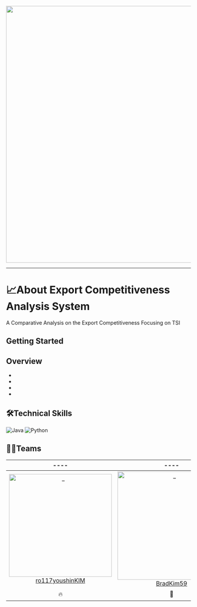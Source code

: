 <p align="center">
<img src = "https://user-images.githubusercontent.com/86038910/167450039-21db013c-25fc-4e45-b882-8d4614b43c7c.png" width="700px">
</p>

--------------------------------------------
# 📈About Export Competitiveness Analysis System
A Comparative Analysis on the Export Competitiveness Focusing on TSI


## Getting Started



## Overview
+
+
+
+
## 🛠️Technical Skills
![Java](https://img.shields.io/badge/java-%23ED8B00.svg?style=for-the-badge&logo=java&logoColor=white)
![Python](https://img.shields.io/badge/python-3670A0?style=for-the-badge&logo=python&logoColor=ffdd54)
## 👨‍💻Teams
|  ----  |  ----  |  ----  | 
| :----------: |  :----------:  |  :----------: |  
| [<img src="https://user-images.githubusercontent.com/86038910/167899367-1931db9a-16d6-4e84-8c1c-b29ddf67cb59.gif" width=280px alt="_"/>ro117youshinKIM](https://github.com/ro117youshinKIM) | [<img src="https://avatars.githubusercontent.com/u/63415138?v=4" width=295px alt="_"/>BradKim59](https://github.com/BradKim59) | [<img src="https://avatars.githubusercontent.com/u/102018797?v=4" width=290px alt="_"/>SeungChanAhn](https://github.com/SeungChanAhn) | 
|  🔥   |    🚴   |   ⚽  | 
